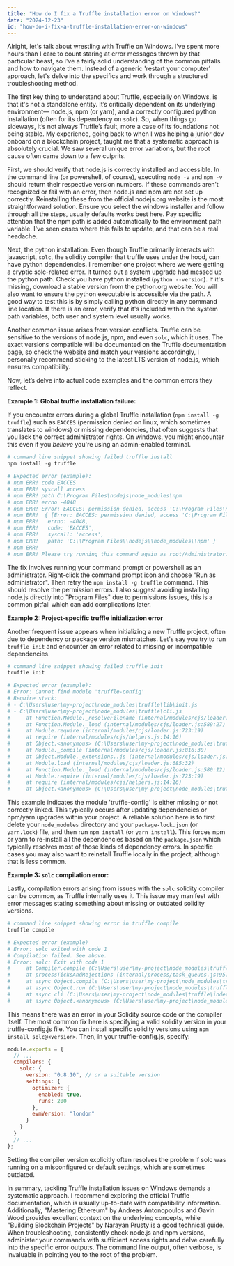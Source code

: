 ```yaml
---
title: "How do I fix a Truffle installation error on Windows?"
date: "2024-12-23"
id: "how-do-i-fix-a-truffle-installation-error-on-windows"
---
```


Alright, let's talk about wrestling with Truffle on Windows. I've spent more hours than I care to count staring at error messages thrown by that particular beast, so I've a fairly solid understanding of the common pitfalls and how to navigate them. Instead of a generic 'restart your computer' approach, let's delve into the specifics and work through a structured troubleshooting method.

The first key thing to understand about Truffle, especially on Windows, is that it's not a standalone entity. It’s critically dependent on its underlying environment— node.js, npm (or yarn), and a correctly configured python installation (often for its dependency on `solc`). So, when things go sideways, it’s not always Truffle’s fault, more a case of its foundations not being stable. My experience, going back to when I was helping a junior dev onboard on a blockchain project, taught me that a systematic approach is absolutely crucial. We saw several unique error variations, but the root cause often came down to a few culprits.

First, we should verify that node.js is correctly installed and accessible. In the command line (or powershell, of course), executing `node -v` and `npm -v` should return their respective version numbers. If these commands aren’t recognized or fail with an error, then node.js and npm are not set up correctly. Reinstalling these from the official nodejs.org website is the most straightforward solution. Ensure you select the windows installer and follow through all the steps, usually defaults works best here. Pay specific attention that the npm path is added automatically to the environment path variable. I've seen cases where this fails to update, and that can be a real headache.

Next, the python installation. Even though Truffle primarily interacts with javascript, `solc`, the solidity compiler that truffle uses under the hood, can have python dependencies. I remember one project where we were getting a cryptic solc-related error. It turned out a system upgrade had messed up the python path. Check you have python installed (`python --version`). If it's missing, download a stable version from the python.org website. You will also want to ensure the python executable is accessible via the path. A good way to test this is by simply calling python directly in any command line location. If there is an error, verify that it's included within the system path variables, both user and system level usually works.

Another common issue arises from version conflicts. Truffle can be sensitive to the versions of node.js, npm, and even `solc`, which it uses. The exact versions compatible will be documented on the Truffle documentation page, so check the website and match your versions accordingly, I personally recommend sticking to the latest LTS version of node.js, which ensures compatibility.

Now, let’s delve into actual code examples and the common errors they reflect.

**Example 1: Global truffle installation failure:**

If you encounter errors during a global Truffle installation (`npm install -g truffle`) such as `EACCES` (permission denied on linux, which sometimes translates to windows) or missing dependencies, that often suggests that you lack the correct administrator rights. On windows, you might encounter this even if you *believe* you're using an admin-enabled terminal.

```powershell
# command line snippet showing failed truffle install
npm install -g truffle

# Expected error (example):
# npm ERR! code EACCES
# npm ERR! syscall access
# npm ERR! path C:\Program Files\nodejs\node_modules\npm
# npm ERR! errno -4048
# npm ERR! Error: EACCES: permission denied, access 'C:\Program Files\nodejs\node_modules\npm'
# npm ERR!  { [Error: EACCES: permission denied, access 'C:\Program Files\nodejs\node_modules\npm']
# npm ERR!   errno: -4048,
# npm ERR!   code: 'EACCES',
# npm ERR!   syscall: 'access',
# npm ERR!   path: 'C:\\Program Files\\nodejs\\node_modules\\npm' }
# npm ERR!
# npm ERR! Please try running this command again as root/Administrator.

```

The fix involves running your command prompt or powershell as an administrator. Right-click the command prompt icon and choose "Run as administrator". Then retry the `npm install -g truffle` command. This should resolve the permission errors. I also suggest avoiding installing node.js directly into "Program Files" due to permissions issues, this is a common pitfall which can add complications later.

**Example 2: Project-specific truffle initialization error**

Another frequent issue appears when initializing a new Truffle project, often due to dependency or package version mismatches. Let's say you try to run `truffle init` and encounter an error related to missing or incompatible dependencies.

```powershell
# command line snippet showing failed truffle init
truffle init

# Expected error (example):
# Error: Cannot find module 'truffle-config'
# Require stack:
# - C:\Users\user\my-project\node_modules\truffle\lib\init.js
# - C:\Users\user\my-project\node_modules\truffle\cli.js
#     at Function.Module._resolveFilename (internal/modules/cjs/loader.js:670:15)
#     at Function.Module._load (internal/modules/cjs/loader.js:589:27)
#     at Module.require (internal/modules/cjs/loader.js:723:19)
#     at require (internal/modules/cjs/helpers.js:14:16)
#     at Object.<anonymous> (C:\Users\user\my-project\node_modules\truffle\lib\init.js:1:22)
#     at Module._compile (internal/modules/cjs/loader.js:816:30)
#     at Object.Module._extensions..js (internal/modules/cjs/loader.js:827:10)
#     at Module.load (internal/modules/cjs/loader.js:685:32)
#     at Function.Module._load (internal/modules/cjs/loader.js:580:12)
#     at Module.require (internal/modules/cjs/loader.js:723:19)
#     at require (internal/modules/cjs/helpers.js:14:16)
#     at Object.<anonymous> (C:\Users\user\my-project\node_modules\truffle\cli.js:3:21)

```
This example indicates the module 'truffle-config' is either missing or not correctly linked. This typically occurs after updating dependencies or npm/yarn upgrades within your project. A reliable solution here is to first delete your `node_modules` directory and your `package-lock.json` (or `yarn.lock`) file, and then run `npm install` (or `yarn install`). This forces npm or yarn to re-install all the dependencies based on the `package.json` which typically resolves most of those kinds of dependency errors. In specific cases you may also want to reinstall Truffle locally in the project, although that is less common.

**Example 3: `solc` compilation error:**

Lastly, compilation errors arising from issues with the `solc` solidity compiler can be common, as Truffle internally uses it. This issue may manifest with error messages stating something about missing or outdated solidity versions.

```powershell
# command line snippet showing error in truffle compile
truffle compile

# Expected error (example)
# Error: solc exited with code 1
# Compilation failed. See above.
# Error: solc: Exit with code 1
#     at Compiler.compile (C:\Users\user\my-project\node_modules\truffle\lib\compiler.js:122:17)
#     at processTicksAndRejections (internal/process/task_queues.js:95:5)
#     at async Object.compile (C:\Users\user\my-project\node_modules\truffle\lib\commands\compile.js:142:5)
#     at async Object.run (C:\Users\user\my-project\node_modules\truffle\lib\command.js:183:5)
#     at async cli (C:\Users\user\my-project\node_modules\truffle\index.js:28:7)
#     at async Object.<anonymous> (C:\Users\user\my-project\node_modules\truffle\cli.js:20:5)

```

This means there was an error in your Solidity source code or the compiler itself. The most common fix here is specifying a valid solidity version in your truffle-config.js file. You can install specific solidity versions using `npm install solc@<version>`. Then, in your truffle-config.js, specify:
```javascript
module.exports = {
  // ...
  compilers: {
    solc: {
      version: "0.8.10", // or a suitable version
      settings: {
        optimizer: {
          enabled: true,
          runs: 200
        },
        evmVersion: "london"
      }
    }
  }
  // ...
};
```

Setting the compiler version explicitly often resolves the problem if solc was running on a misconfigured or default settings, which are sometimes outdated.

In summary, tackling Truffle installation issues on Windows demands a systematic approach. I recommend exploring the official Truffle documentation, which is usually up-to-date with compatibility information. Additionally, "Mastering Ethereum" by Andreas Antonopoulos and Gavin Wood provides excellent context on the underlying concepts, while "Building Blockchain Projects" by Narayan Prusty is a good technical guide. When troubleshooting, consistently check node.js and npm versions, administer your commands with sufficient access rights and delve carefully into the specific error outputs. The command line output, often verbose, is invaluable in pointing you to the root of the problem.
